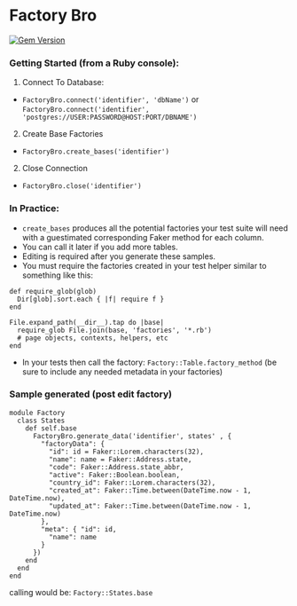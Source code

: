 # Factory Bro
[![Gem Version](https://badge.fury.io/rb/factory_bro.svg)](https://badge.fury.io/rb/factory_bro)

### Getting Started (from a Ruby console):
1. Connect To Database:
 - `FactoryBro.connect('identifier', 'dbName')` or `FactoryBro.connect('identifier', 'postgres://USER:PASSWORD@HOST:PORT/DBNAME')`
2. Create Base Factories
 - `FactoryBro.create_bases('identifier')`
2. Close Connection
 - `FactoryBro.close('identifier')`

### In Practice:

- `create_bases` produces all the potential factories your test suite will need with a guestimated corresponding Faker method for each column.
 - You can call it later if you add more tables.
 - Editing is required after you generate these samples.
- You must require the factories created in your test helper similar to something like this:
```
def require_glob(glob)
  Dir[glob].sort.each { |f| require f }
end

File.expand_path(__dir__).tap do |base|
  require_glob File.join(base, 'factories', '*.rb')
  # page objects, contexts, helpers, etc
end
```
- In your tests then call the factory: `Factory::Table.factory_method` (be sure to include any needed metadata in your factories)

### Sample generated (post edit factory)
```
module Factory
  class States
    def self.base
      FactoryBro.generate_data('identifier', states' , {
        "factoryData": {
          "id": id = Faker::Lorem.characters(32),
          "name": name = Faker::Address.state,
          "code": Faker::Address.state_abbr,
          "active": Faker::Boolean.boolean,
          "country_id": Faker::Lorem.characters(32),
          "created_at": Faker::Time.between(DateTime.now - 1, DateTime.now),
          "updated_at": Faker::Time.between(DateTime.now - 1, DateTime.now)
        },
        "meta": { "id": id,
          "name": name
        }
      })
    end
  end
end

```
calling would be: `Factory::States.base`
